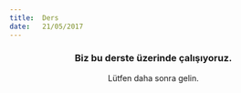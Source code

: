 ```yaml
---
title:  Ders
date:   21/05/2017
---
```


### <center>Biz bu derste üzerinde çalışıyoruz.</center>
<center>Lütfen daha sonra gelin.</center>